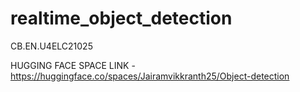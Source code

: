 # realtime_object_detection

CB.EN.U4ELC21025

HUGGING FACE SPACE LINK - https://huggingface.co/spaces/Jairamvikkranth25/Object-detection
